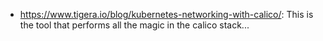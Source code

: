 - https://www.tigera.io/blog/kubernetes-networking-with-calico/: This is the tool that performs all the magic in the calico stack...
